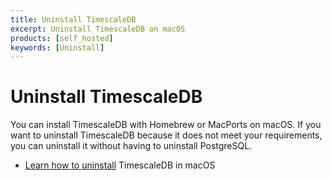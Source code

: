 ```yaml
---
title: Uninstall TimescaleDB
excerpt: Uninstall TimescaleDB on macOS
products: [self_hosted]
keywords: [Uninstall]
---
```


# Uninstall TimescaleDB

You can install TimescaleDB with Homebrew or MacPorts on macOS. If you want to
uninstall TimescaleDB because it does not meet your requirements, you can
uninstall it without having to uninstall PostgreSQL.

*   [Learn how to uninstall][uninstall-timescaledb] TimescaleDB in macOS

[uninstall-timescaledb]: /self-hosted/:currentVersion:/uninstall/
